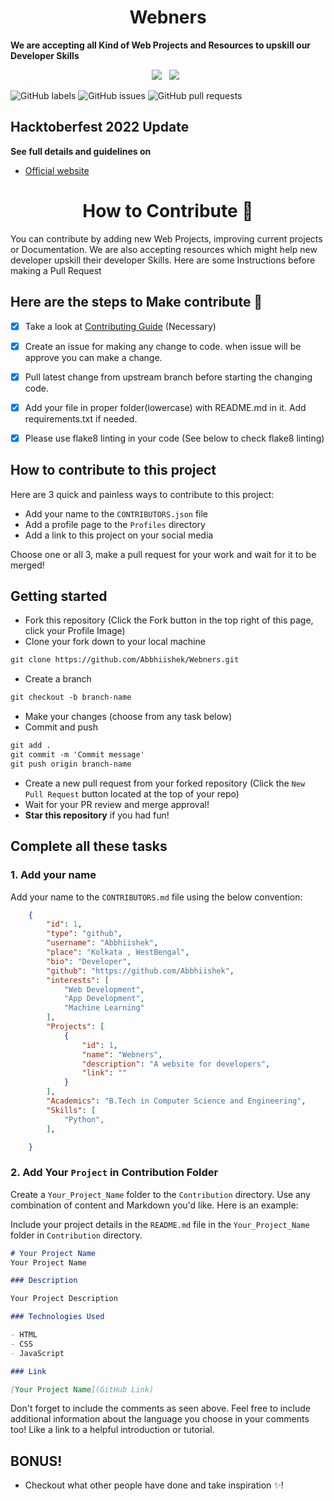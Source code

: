 <h1 align=center>Webners</h1>

**We are accepting all Kind of Web Projects and Resources to upskill our  Developer Skills**



<p align="center">
  <a href="#"><img src="https://forthebadge.com/images/badges/built-with-love.svg" /></a>&nbsp;&nbsp;
  <a href="#"><img src="https://forthebadge.com/images/badges/built-by-developers.svg" /></a>&nbsp;&nbsp;
  
  ![GitHub labels](https://img.shields.io/github/labels/Abbhiishek/Webners/Hacktoberfest?style=for-the-badge)
  ![GitHub issues](https://img.shields.io/github/issues/Abbhiishek/Webners?style=for-the-badge)
  ![GitHub pull requests](https://img.shields.io/github/issues-pr-raw/Abbhiishek/Webners?style=for-the-badge)
</p>

## Hacktoberfest 2022 Update

**See full details and guidelines on** 
  * [Official website](https://hacktoberfest.digitalocean.com/)


<h1 align=center> How to Contribute 🤔 </h1>

You can contribute by adding new Web Projects, improving current projects or Documentation. We are also accepting resources which might help new developer upskill their developer Skills. Here are some Instructions before making a Pull Request

## Here are the steps to Make contribute 👣

- [x] Take a look at [Contributing Guide](https://github.com/Abbhiishek/Webners/blob/main/CONTRIBUTING.md) (Necessary)
- [x] Create an issue for making any change to code. when issue will be approve you can make a change.
- [x] Pull latest change from upstream branch before starting the changing code.
- [x] Add your file in proper folder(lowercase) with README.md in it. Add requirements.txt if needed.
- [x] Please use flake8 linting in your code (See below to check flake8 linting)


## How to contribute to this project
Here are 3 quick and painless ways to contribute to this project:

* Add your name to the `CONTRIBUTORS.json` file
* Add a profile page to the `Profiles` directory
* Add a link to this project on your social media

Choose one or all 3, make a pull request for your work and wait for it to be merged!

## Getting started
* Fork this repository (Click the Fork button in the top right of this page, click your Profile Image)
* Clone your fork down to your local machine

```markdown
git clone https://github.com/Abbhiishek/Webners.git
```

* Create a branch

```markdown
git checkout -b branch-name
```

* Make your changes (choose from any task below)
* Commit and push

```markdown
git add .
git commit -m 'Commit message'
git push origin branch-name
```

* Create a new pull request from your forked repository (Click the `New Pull Request` button located at the top of your repo)
* Wait for your PR review and merge approval!
* __Star this repository__ if you had fun!

## Complete all these tasks
### 1. Add your name
Add your name to the `CONTRIBUTORS.md` file using the below convention:

```json
    {
        "id": 1,
        "type": "github",
        "username": "Abbhiishek",
        "place": "Kolkata , WestBengal",
        "bio": "Developer",
        "github": "https://github.com/Abbhiishek",
        "interests": [
            "Web Development",
            "App Development",
            "Machine Learning"
        ],
        "Projects": [
            {
                "id": 1,
                "name": "Webners",
                "description": "A website for developers",
                "link": ""
            }
        ],
        "Academics": "B.Tech in Computer Science and Engineering",
        "Skills": [
            "Python",
        ],

    }
```


### 2. Add Your `Project` in Contribution Folder

Create a `Your_Project_Name` folder to the `Contribution` directory. Use any combination of content and Markdown you'd like. Here is an example:


Include your project details in the `README.md` file in the `Your_Project_Name` folder in `Contribution` directory.

```markdown
# Your Project Name
Your Project Name

### Description

Your Project Description

### Technologies Used

- HTML
- CSS
- JavaScript

### Link

[Your Project Name](GitHub Link)
```

Don't forget to include the comments as seen above. Feel free to include additional information about the language you choose in your comments too! Like a link to a helpful introduction or tutorial. 


## BONUS!
* Checkout what other people have done and take inspiration ✨!
